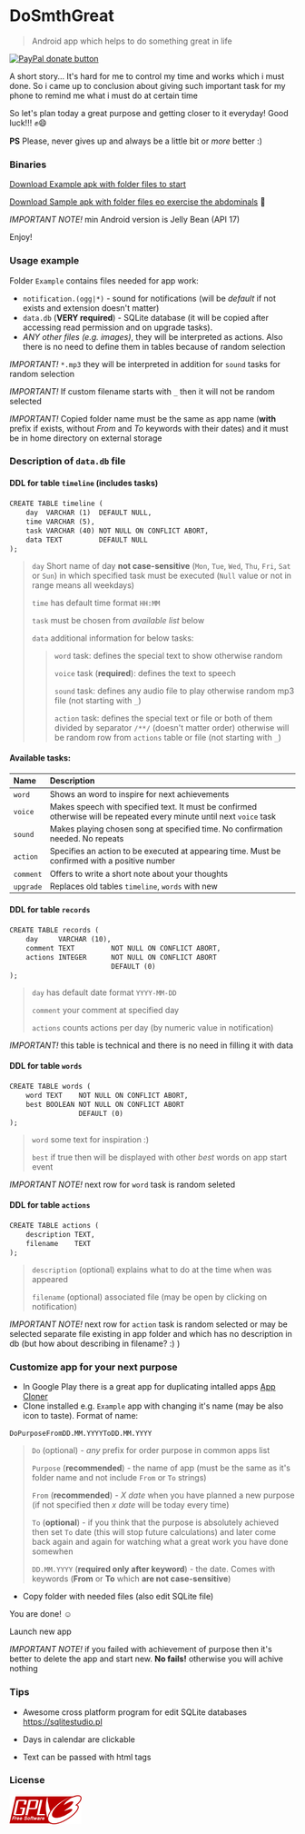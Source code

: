 # DoSmthGreat
> Android app which helps to do something great in life

<p>
  <a href="https://www.paypal.me/mrcpp" title="Donate to this project using Paypal">
    <img src="https://img.shields.io/badge/paypal-donate-green.svg" alt="PayPal donate button" height="18"/>
  </a>
</p>

A short story... It's hard for me to control my time and works which i must done. So i came up to conclusion about giving such important task for my phone to remind me what i must do at certain time

So let's plan today a great purpose and getting closer to it everyday! Good luck!!! :fist::smile:

**PS** Please, never gives up and always be a little bit or *more* better :)

### Binaries

[Download Example apk with folder files to start](https://github.com/androidovshchik/DoSmthGreat/releases)

[Download Sample apk with folder files еo exercise the abdominals](https://github.com/androidovshchik/DoSmthGreat/releases) :muscle:

*IMPORTANT NOTE!* min Android version is Jelly Bean (API 17)

Enjoy!

### Usage example

Folder `Example` contains files needed for app work:

* `notification.(ogg|*)` - sound for notifications (will be *default* if not exists and extension doesn't matter)
* `data.db` (**VERY required**) - SQLite database (it will be copied after accessing read permission and on upgrade tasks).
* *ANY other files (e.g. images)*, they will be interpreted as actions. Also there is no need to define them in tables because of random selection

*IMPORTANT!* `*.mp3` they will be interpreted in addition for `sound` tasks for random selection

*IMPORTANT!* If custom filename starts with `_` then it will not be random selected

*IMPORTANT!* Copied folder name must be the same as app name (**with** prefix if exists, without *From* and *To* keywords with their dates) and it must be in home directory on external storage

### Description of `data.db` file

#### DDL for table `timeline` (includes tasks)

```
CREATE TABLE timeline (
    day  VARCHAR (1)  DEFAULT NULL,
    time VARCHAR (5),
    task VARCHAR (40) NOT NULL ON CONFLICT ABORT,
    data TEXT         DEFAULT NULL
);
```
> `day` Short name of day **not case-sensitive** (`Mon`, `Tue`, `Wed`, `Thu`, `Fri`, `Sat` or `Sun`) in which specified task must be executed (`Null` value or not in range means all weekdays)
>
> `time` has default time format `HH:MM`
>
> `task` must be chosen from *available list* below
>
> `data` additional information for below tasks:
> > `word` task: defines the special text to show otherwise random
> >
> > `voice` task (**required**): defines the text to speech
> >
> > `sound` task: defines any audio file to play otherwise random mp3 file (not starting with `_`)
> >
> > `action` task: defines the special text or file or both of them divided by separator `/**/` (doesn't matter order) otherwise will be random row from `actions` table or file (not starting with `_`)

#### Available tasks:

| Name | Description |
| :------------- |:-------------|
| `word` | Shows an word to inspire for next achievements |
| `voice` | Makes speech with specified text. It must be confirmed otherwise will be repeated every minute until next `voice` task |
| `sound` | Makes playing chosen song at specified time. No confirmation needed. No repeats |
| `action` | Specifies an action to be executed at appearing time. Must be confirmed with a positive number |
| `comment` | Offers to write a short note about your thoughts |
| `upgrade` | Replaces old tables `timeline`, `words` with new |

#### DDL for table `records`

```
CREATE TABLE records (
    day     VARCHAR (10),
    comment TEXT         NOT NULL ON CONFLICT ABORT,
    actions INTEGER      NOT NULL ON CONFLICT ABORT
                         DEFAULT (0)
);
```
> `day` has default date format `YYYY-MM-DD` 
>
> `comment` your comment at specified day
>
> `actions` counts actions per day (by numeric value in notification)

*IMPORTANT!* this table is technical and there is no need in filling it with data

#### DDL for table `words`

```
CREATE TABLE words (
    word TEXT    NOT NULL ON CONFLICT ABORT,
    best BOOLEAN NOT NULL ON CONFLICT ABORT
                 DEFAULT (0) 
);
```
> `word` some text for inspiration :)
>
> `best` if true then will be displayed with other *best* words on app start event

*IMPORTANT NOTE!* next row for `word` task is random seleted

#### DDL for table `actions`

```
CREATE TABLE actions (
    description TEXT,
    filename    TEXT
);
```
> `description` (optional) explains what to do at the time when was appeared
>
> `filename` (optional) associated file (may be open by clicking on notification)

*IMPORTANT NOTE!* next row for `action` task is random selected or may be selected separate file existing in app folder and which has no description in db (but how about describing in filename? :) )

### Customize app for your next purpose

* In Google Play there is a great app for duplicating intalled apps [App Cloner](https://play.google.com/store/apps/details?id=com.applisto.appcloner)
* Clone installed e.g. `Example` app with changing it's name (may be also icon to taste). Format of name:

```
DoPurposeFromDD.MM.YYYYToDD.MM.YYYY
```

> `Do` (optional) - *any* prefix for order purpose in common apps list
>
> `Purpose` (**recommended**) - the name of app (must be the same as it's folder name and not include `From` or `To` strings)
>
> `From` (**recommended**) - *X date* when you have planned a new purpose (if not specified then *x date* will be today every time)
>
> `To` (**optional**) - if you think that the purpose is absolutely achieved then set `To` date (this will stop future calculations) and later come back again and again for watching what a great work you have done somewhen
>
> `DD.MM.YYYY` (**required only after keyword**) - the date. Comes with keywords (**From** or **To** which **are not case-sensitive**)

* Copy folder with needed files (also edit SQLite file)

You are done! :relaxed: 

Launch new app

*IMPORTANT NOTE!* if you failed with achievement of purpose then it's better to delete the app and start new. **No fails!** otherwise you will achive nothing

### Tips

- Awesome cross platform program for edit SQLite databases https://sqlitestudio.pl

- Days in calendar are clickable

- Text can be passed with html tags

### License

<img src="art/gplv3-127x51.png">
